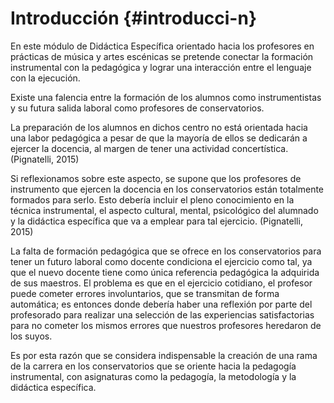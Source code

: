 # Introducción {#introducci-n}

En este módulo de Didáctica Específica orientado hacia los profesores en prácticas de música y artes escénicas se pretende conectar la formación instrumental con la pedagógica y lograr una interacción entre el lenguaje con la ejecución.

Existe una falencia entre la formación de los alumnos como instrumentistas y su futura salida laboral como profesores de conservatorios.

La preparación de los alumnos en dichos centro no está orientada hacia una labor pedagógica a pesar de que la mayoría de ellos se dedicarán a ejercer la docencia, al margen de tener una actividad concertística. (Pignatelli, 2015)

Si reflexionamos sobre este aspecto, se supone que los profesores de instrumento que ejercen la docencia en los conservatorios están totalmente formados para serlo. Esto debería incluir el pleno conocimiento en la técnica instrumental, el aspecto cultural, mental, psicológico del alumnado y la didáctica específica que va a emplear para tal ejercicio. (Pignatelli, 2015)

La falta de formación pedagógica que se ofrece en los conservatorios para tener un futuro laboral como docente condiciona el ejercicio como tal, ya que el nuevo docente  tiene como única referencia pedagógica la adquirida de sus maestros. El problema es que en el ejercicio cotidiano, el profesor puede cometer errores involuntarios, que se transmitan de forma automática; es entonces donde debería haber una reflexión por parte del profesorado para realizar una selección de las experiencias satisfactorias para no cometer los mismos errores que nuestros profesores heredaron de los suyos.

Es por esta razón que se considera indispensable la creación de una rama de la carrera en los conservatorios que se oriente hacia la pedagogía instrumental, con asignaturas como la pedagogía, la metodología y la didáctica específica.
